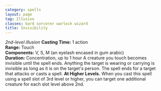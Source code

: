 ```yaml
---
category: spells
layout: page
tag: Illusion
classes: bard sorcerer warlock wizard
title: Invisibility
---
```


_2nd-level illusion_ **Casting Time:** 1 action    
**Range:** Touch    
**Components:** V, S, M (an eyelash encased in gum arabic)    
**Duration:** Concentration, up to 1 hour A creature you touch becomes invisible until the spell ends. Anything the target is wearing or carrying is invisible as long as it is on the target's person. The spell ends for a target that attacks or casts a spell. **At Higher Levels.** When you cast this spell using a spell slot of 3rd level or higher, you can target one additional creature for each slot level above 2nd. 
